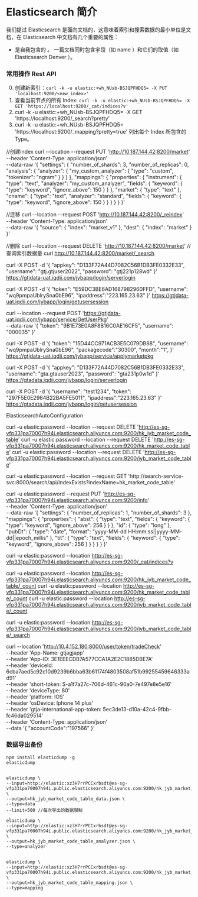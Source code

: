 # Elasticsearch 简介

我们提过 Elasticsearch 是面向文档的，这意味着索引和搜索数据的最小单位是文档，在 Elasticsearch 中文档有几个重要的属性：
+ 是自我包含的 。 一篇文档同时包含宇段（如 name ）和它们的取值（如 Elasticsearch Denver ）。


### 常用操作 Rest API
0. 创建新索引：`curl -k -u elastic:+wh_NUsb-BSJQPFHDQ5= -X PUT 'localhost:9200/<new_index>'`
1. 查看当前节点的所有 Index: `curl -k -u elastic:+wh_NUsb-BSJQPFHDQ5= -X GET 'https://localhost:9200/_cat/indices?v' `
2. curl -k -u elastic:+wh_NUsb-BSJQPFHDQ5= -X  GET 'https://localhost:9200/_search?pretty' 
3. curl -k -u elastic:+wh_NUsb-BSJQPFHDQ5= 'https://localhost:9200/_mapping?pretty=true'   列出每个 Index 所包含的 Type。


//创建index
curl --location --request PUT 'http://10.187.144.42:8200/market' \
--header 'Content-Type: application/json' \
--data-raw '{
    "settings": {
        "number_of_shards": 3,
        "number_of_replicas": 0,
        "analysis": {
            "analyzer": {
                "my_custom_analyzer": {
                    "type": "custom",
                    "tokenizer": "ngram"
                }
            }
        }
    },
    "mappings": {
        "properties": {
            "instrument": {
                "type": "text",
                "analyzer": "my_custom_analyzer",
                "fields": {
                    "keyword": {
                        "type": "keyword",
                        "ignore_above": 150
                    }
                }
            },
            "market": {
                "type": "text"
            },
            "cname": {
                "type": "text",
                "analyzer": "standard",
                "fields": {
                    "keyword": {
                        "type": "keyword",
                        "ignore_above": 150
                    }
                }
            }
        }
    }
}'


//迁移
curl --location --request POST 'http://10.187.144.42:8200/_reindex' \
--header 'Content-Type: application/json' \
--data-raw '{
    "source": {
        "index": "market_v1"
    },
    "dest": {
        "index": "market"
    }
}'

//删除
curl --location --request DELETE 'http://10.187.144.42:8200/market'
//查询索引数据量
curl http://10.187.144.42:8200/market/_search


curl -X POST -d '{
    "appkey": "D133F72A44D7082C56B1DB3FE0332E33",
    "username": "gtj.gtjuser2022",
    "password": "gtj221p128wd"
   }'  https://gtjdata-uat.iqdii.com/jybapp/login/serverlogin
   
   
   curl -X POST -d '{
    "token": "E59DC3BE6AD1687982960FFD",
    "username": "wq9pmpaUblrySna0bE96",
    "ipaddress":"223.165.23.63"
   }'  https://gtjdata-uat.iqdii.com/jybapp/login/getusersession


curl --location --request POST 'https://gtjdata-uat.iqdii.com/jybapp/service/GetUserPkg' \
--data-raw '{
  "token": "9B1E73E0A8F8B16C0AE16CF5",
  "username": "000035"
}'


   curl -X POST -d '{
    "token": "15D44CC971ACB3E5C079DB88",
    "username": "wq9pmpaUblrySna0bE96",
	 "packagecode":"30300",
  "month":"1",
   }'  https://gtjdata-uat.iqdii.com/jybapp/service/applymarketpkg




curl -X POST -d '{
    "appkey": "D133F72A44D7082C56B1DB3FE0332E33",
    "username": "gta.gtauser2023",
    "password": "gta231p0w1d"
   }'  https://gtadata.iqdii.com/jybapp/login/serverlogin



   curl -X POST -d '{
	"username": "test1234",
    "token": "297F5E0E2964B22BA5FE5011",
    "ipaddress":"223.165.23.63"
   }'  https://gtadata.iqdii.com/jybapp/login/getusersession


ElasticsearchAutoConfiguration




curl -u elastic:password --location --request DELETE 'http://es-sg-vfp331pa70007h94i.elasticsearch.aliyuncs.com:9200/hk_jyb_market_code_table'
curl -u elastic:password --location --request DELETE 'http://es-sg-vfp331pa70007h94i.elasticsearch.aliyuncs.com:9200/hk_market_code_table'
curl -u elastic:password --location --request DELETE 'http://es-sg-vfp331pa70007h94i.elasticsearch.aliyuncs.com:9200/jyb_market_code_table'



curl -u elastic:password --location --request GET 'http://search-service-svc:8000/search/api/indexExists?indexName=hk_market_code_table'

curl -u elastic:password --request PUT 'http://es-sg-vfp331pa70007h94i.elasticsearch.aliyuncs.com:9200/info' \
--header 'Content-Type: application/json' \
--data-raw '{
  "settings": {
    "number_of_replicas": 1,
    "number_of_shards": 3
  },
  "mappings": {
    "properties": {
      "abst": {
        "type": "text",
        "fields": {
          "keyword": {
            "type": "keyword",
            "ignore_above": 256
          }
        }
      },
      "id": {
        "type": "long"
      },
      "pubDt": {
        "type": "date",
        "format": "yyyy-MM-dd HH:mm:ss||yyyy-MM-dd||epoch_millis"
      },
      "tit": {
        "type": "text",
        "fields": {
          "keyword": {
            "type": "keyword",
            "ignore_above": 256
          }
        }
      }
    }
  }
}'



curl -u elastic:password --location http://es-sg-vfp331pa70007h94i.elasticsearch.aliyuncs.com:9200/_cat/indices?v

curl -u elastic:password --location http://es-sg-vfp331pa70007h94i.elasticsearch.aliyuncs.com:9200/hk_jyb_market_code_table/_count
curl -u elastic:password --location http://es-sg-vfp331pa70007h94i.elasticsearch.aliyuncs.com:9200/hk_market_code_table/_count
curl -u elastic:password --location http://es-sg-vfp331pa70007h94i.elasticsearch.aliyuncs.com:9200/jyb_market_code_table/_count

curl -u elastic:password --location http://es-sg-vfp331pa70007h94i.elasticsearch.aliyuncs.com:9200/jyb_market_code_table/_search



curl --location 'http://10.4.152.180:8000/user/token/tradeCheck' \
--header 'App-Name: gtjagjapp' \
--header 'App-ID: 3E1EEECDB7A577CCA1A2E2C1885DBE7A' \
--header 'deviceId: 6cba7aed5c92c10d9239b6bba63b61174f4803508af51b99255459646333ad91' \
--header 'short-token: S-a1f7a27c-706d-461c-90a0-7e497e8e5e16' \
--header 'deviceType: 80' \
--header 'platform: IOS' \
--header 'osDevice: Iphone 14 plus' \
--header 'gtja-international-app-token: 5ec3de13-d10a-42c4-9fbb-fc46da029514' \
--header 'Content-Type: application/json' \
--data '{
    "accountCode":"197566"
}'

### 数据导出备份
```
npm install elasticdump -g
elasticdump


elasticdump \
--input=http://elastic:xz3H7rrPCCxrbsdt@es-sg-vfp331pa70007h94i.public.elasticsearch.aliyuncs.com:9200/hk_jyb_market_code_table \
--output=hk_jyb_market_code_table_data.json \
--type=data
--limit=500 //每次导出的数据限制

elasticdump \
--input=http://elastic:xz3H7rrPCCxrbsdt@es-sg-vfp331pa70007h94i.public.elasticsearch.aliyuncs.com:9200/hk_jyb_market_code_table \
--output=hk_jyb_market_code_table_analyzer.json \
--type=analyzer


elasticdump \
--input=http://elastic:xz3H7rrPCCxrbsdt@es-sg-vfp331pa70007h94i.public.elasticsearch.aliyuncs.com:9200/hk_jyb_market_code_table \
--output=hk_jyb_market_code_table_mapping.json \
--type=mapping
```